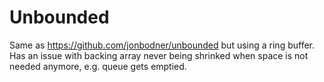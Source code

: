 # Unbounded

Same as https://github.com/jonbodner/unbounded but using a ring buffer.
Has an issue with backing array never being shrinked when space is not needed anymore, e.g. queue gets emptied.
